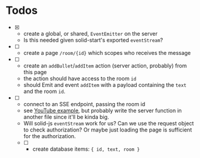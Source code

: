 # Todos

- [x] - create a global, or shared, `EventEmitter` on the server
  - Is this needed given solid-start's exported `eventStream`?
- [ ] - create a page `/room/{id}` which scopes who receives the message
- [ ] - create an `addBullet`/`addItem` action (server action, probably) from this page
  - the action should have access to the room `id`
  - should Emit and event `addItem` with a payload containing the `text` and the room `id`.
- [ ] - connect to an SSE endpoint, passing the room id
  - see [YouTube example](https://www.youtube.com/watch?v=eAwuPvRXNdY), but probably write the server function in another file since it'll be kinda big. 
  - Will solid-js `eventStream` work for us? Can we use the request object to check authorization? Or maybe just loading the page is sufficient for the authorization.
  - [ ] - create database items: `{ id, text, room }`
